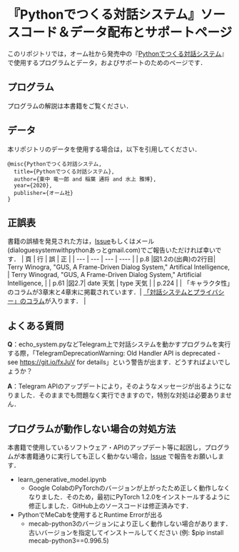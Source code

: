 # 『Pythonでつくる対話システム』ソースコード＆データ配布とサポートページ

このリポジトリでは，オーム社から発売中の『[Pythonでつくる対話システム](https://www.ohmsha.co.jp/book/9784274224799/)』で使用するプログラムとデータ，およびサポートのためのページです．


## プログラム

プログラムの解説は本書籍をご覧ください．


## データ

本リポジトリのデータを使用する場合は，以下を引用してください．
```
@misc{Pythonでつくる対話システム,
  title={Pythonでつくる対話システム},
  author={東中 竜一郎 and 稲葉 通将 and 水上 雅博},
  year={2020},
  publisher={オーム社}
}
```

## 正誤表
書籍の誤植を発見された方は，[Issue]( https://github.com/dsbook/dsbook/issues/new)もしくはメール(dialoguesystemwithpythonあっとgmail.com)でご報告いただければ幸いです．
| 頁 | 行 | 誤 | 正 |
| --- | --- | --- | ---- |
| p.8 |図1.2の(出典)の2行目| Terry Winogra, "GUS, A Frame-Driven Dialog System," Artifical Intelligence, | Terry Winograd, "GUS, A Frame-Driven Dialog System," Artificial Intelligence, |
| p.61 |図2.7| date 天気 | type 天気 |
| p.224 | | 「キャラクタ性」のコラムが3章末と4章末に掲載されています．| [「対話システムとプライバシー」のコラム](/正誤表_Pythonでつくる対話システム（第1版第1刷200305）.pdf)が入ります． |

## よくある質問
**Q**：echo_system.pyなどTelegram上で対話システムを動かすプログラムを実行する際，「TelegramDeprecationWarning: Old Handler API is deprecated - see https://git.io/fxJuV for details」という警告が出ます．どうすればよいでしょうか？

**A**：Telegram APIのアップデートにより，そのようなメッセージが出るようになりました．そのままでも問題なく実行できますので，特別な対処は必要ありません．

## プログラムが動作しない場合の対処方法

本書籍で使用しているソフトウェア・APIのアップデート等に起因し，プログラムが本書籍通りに実行しても正しく動かない場合，[Issue]( https://github.com/dsbook/dsbook/issues/new) で報告をお願いします．

* learn_generative_model.ipynb
  * Google ColabのPyTorchのバージョンが上がったため正しく動作しなくなりました．そのため，最初にPyTorch 1.2.0をインストールするように修正しました．GitHub上のソースコードは修正済みです．
* PythonでMeCabを使用するとRuntime Errorが出る
  * mecab-python3のバージョンにより正しく動作しない場合があります．古いバージョンを指定してインストールしてください (例: $pip install mecab-python3==0.996.5)
